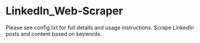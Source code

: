 # LinkedIn_Web-Scraper
Please see config.txt for full details and usage instructions.
Scrape LinkedIn posts and content based on keywords.

